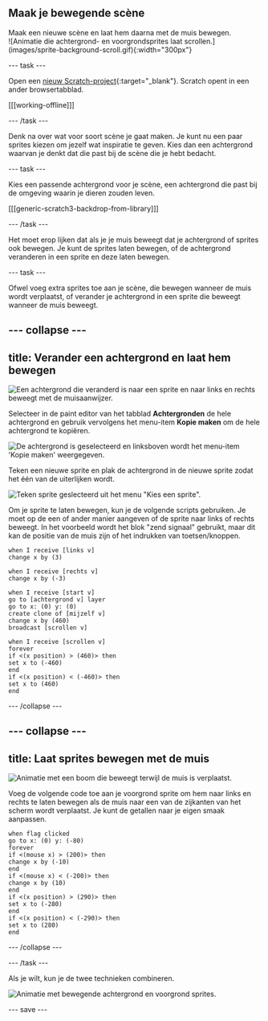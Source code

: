 ## Maak je bewegende scène

<div style="display: flex; flex-wrap: wrap">
<div style="flex-basis: 200px; flex-grow: 1; margin-right: 15px;">
Maak een nieuwe scène en laat hem daarna met de muis bewegen.
</div>
<div>
![Animatie die achtergrond- en voorgrondsprites laat scrollen.](images/sprite-background-scroll.gif){:width="300px"}
</div>
</div>

 --- task ---

Open een [nieuw Scratch-project](https://rpf.io/scratch-new){:target="_blank"}. Scratch opent in een ander browsertabblad.

[[[working-offline]]]

--- /task ---

Denk na over wat voor soort scène je gaat maken. Je kunt nu een paar sprites kiezen om jezelf wat inspiratie te geven. Kies dan een achtergrond waarvan je denkt dat die past bij de scène die je hebt bedacht.

--- task ---

Kies een passende achtergrond voor je scène, een achtergrond die past bij de omgeving waarin je dieren zouden leven.

[[[generic-scratch3-backdrop-from-library]]]

--- /task ---

Het moet erop lijken dat als je je muis beweegt dat je achtergrond of sprites ook bewegen. Je kunt de sprites laten bewegen, of de achtergrond veranderen in een sprite en deze laten bewegen.

--- task ---

Ofwel voeg extra sprites toe aan je scène, die bewegen wanneer de muis wordt verplaatst, of verander je achtergrond in een sprite die beweegt wanneer de muis beweegt.

--- collapse ---
---
title: Verander een achtergrond en laat hem bewegen
---

![Een achtergrond die veranderd is naar een sprite en naar links en rechts beweegt met de muisaanwijzer.](images/scroll-background.gif)

Selecteer in de paint editor van het tabblad **Achtergronden** de hele achtergrond en gebruik vervolgens het menu-item **Kopie maken** om de hele achtergrond te kopiëren.

![De achtergrond is geselecteerd en linksboven wordt het menu-item 'Kopie maken' weergegeven.](images/copy-backdrop.png)

Teken een nieuwe sprite en plak de achtergrond in de nieuwe sprite zodat het één van de uiterlijken wordt.

![Teken sprite geslecteerd uit het menu "Kies een sprite".](images/paint-sprite.png)

Om je sprite te laten bewegen, kun je de volgende scripts gebruiken. Je moet op de een of ander manier aangeven of de sprite naar links of rechts beweegt. In het voorbeeld wordt het blok "zend signaal" gebruikt, maar dit kan de positie van de muis zijn of het indrukken van toetsen/knoppen.

```blocks3
when I receive [links v]
change x by (3)

when I receive [rechts v]
change x by (-3)

when I receive [start v]
go to [achtergrond v] layer
go to x: (0) y: (0)
create clone of [mijzelf v]
change x by (460) 
broadcast [scrollen v]

when I receive [scrollen v]
forever
if <(x position) > (460)> then
set x to (-460)
end
if <(x position) < (-460)> then
set x to (460)
end
```

--- /collapse ---

--- collapse ---
---
title: Laat sprites bewegen met de muis
---

![Animatie met een boom die beweegt terwijl de muis is verplaatst.](images/sprite-scroll.gif)

Voeg de volgende code toe aan je voorgrond sprite om hem naar links en rechts te laten bewegen als de muis naar een van de zijkanten van het scherm wordt verplaatst. Je kunt de getallen naar je eigen smaak aanpassen.

```blocks3
when flag clicked
go to x: (0) y: (-80)
forever
if <(mouse x) > (200)> then
change x by (-10)
end
if <(mouse x) < (-200)> then
change x by (10)
end
if <(x position) > (290)> then
set x to (-280)
end
if <(x position) < (-290)> then
set x to (280)
end
```

--- /collapse ---

--- /task ---

Als je wilt, kun je de twee technieken combineren.

![Animatie met bewegende achtergrond en voorgrond sprites.](images/sprite-background-scroll.gif)


--- save ---
